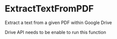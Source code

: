 # ExtractTextFromPDF
Extract a text from a given PDF within Google Drive

Drive API needs to be enable to run this function
